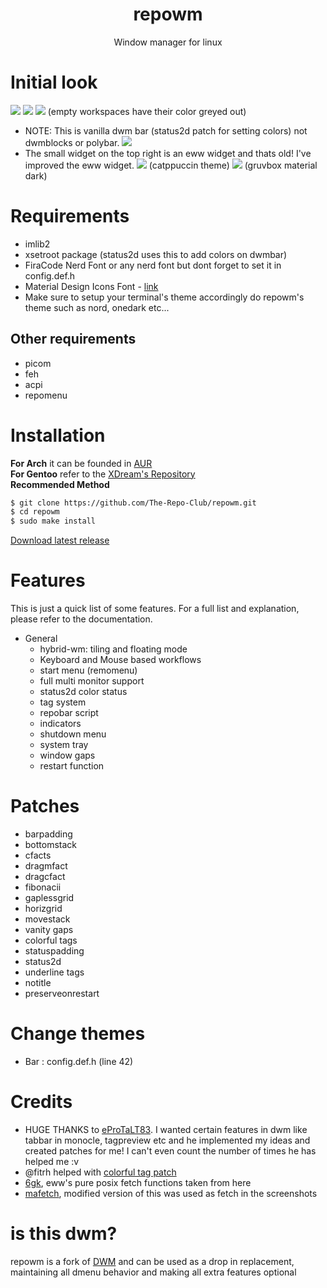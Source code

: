 <div align="center">
    <h1>repowm</h1>
    <p>Window manager for linux</p>
</div>

# Initial look

<img src="https://github.com/The-Repo-Club/repowm/blob/screenshots/screenshots/initial_look.png">
<img src="https://github.com/The-Repo-Club/repowm/blob/screenshots/screenshots/col_layout.png">

<img src="https://github.com/The-Repo-Club/repowm/blob/screenshots/screenshots/occ_act_tags.png">
(empty workspaces have their color greyed out)

- NOTE: This is vanilla dwm bar (status2d patch for setting colors) not dwmblocks or polybar.
  <img src="https://github.com/The-Repo-Club/repowm/blob/screenshots/screenshots/repowm.png">
- The small widget on the top right is an eww widget and thats old! I've improved the eww widget.
  <img src='https://i.redd.it/t1pvmqlq3oc81.png'>
  (catppuccin theme)
  <img src="https://github.com/The-Repo-Club/repowm/blob/screenshots/screenshots/gruvchad.png">
  (gruvbox material dark)

# Requirements

- imlib2
- xsetroot package (status2d uses this to add colors on dwmbar)
- FiraCode Nerd Font or any nerd font but dont forget to set it in config.def.h
- Material Design Icons Font - [link](https://github.com/Templarian/MaterialDesign-Font/blob/master/MaterialDesignIconsDesktop.ttf)
- Make sure to setup your terminal's theme accordingly do repowm's theme such as nord, onedark etc...

## Other requirements

- picom
- feh
- acpi
- repomenu

# Installation

**For Arch** it can be founded in [AUR](https://aur.archlinux.org/packages/repowm) \
**For Gentoo** refer to the [XDream's Repository](https://github.com/XDream8/dreamsrepo) \
**Recommended Method**

```sh
$ git clone https://github.com/The-Repo-Club/repowm.git
$ cd repowm
$ sudo make install
```

[Download latest release](https://github.com/The-Repo-Club/repowm/releases/)

# Features

This is just a quick list of some features. For a full list and explanation,
please refer to the documentation.

- General
  - hybrid-wm: tiling and floating mode
  - Keyboard and Mouse based workflows
  - start menu (remomenu)
  - full multi monitor support
  - status2d color status
  - tag system
  - repobar script
  - indicators
  - shutdown menu
  - system tray
  - window gaps
  - restart function

# Patches

- barpadding
- bottomstack
- cfacts
- dragmfact
- dragcfact
- fibonacii
- gaplessgrid
- horizgrid
- movestack
- vanity gaps
- colorful tags
- statuspadding
- status2d
- underline tags
- notitle
- preserveonrestart

# Change themes

- Bar : config.def.h (line 42)

# Credits

- HUGE THANKS to [eProTaLT83](https://www.reddit.com/user/eProTaLT83). I wanted certain features in dwm like tabbar in monocle, tagpreview etc and he implemented my ideas and created patches for me! I can't even count the number of times he has helped me :v
- @fitrh helped with [colorful tag patch](https://github.com/fitrh/dwm/issues/1)
- [6gk](https://github.com/6gk/fet.sh), eww's pure posix fetch functions taken from here
- [mafetch](https://github.com/fikriomar16/mafetch), modified version of this was used as fetch in the screenshots

# is this dwm?

repowm is a fork of [DWM](https://dwm.suckless.org) and can be used as a drop in replacement, maintaining all dmenu behavior and making all extra features optional
